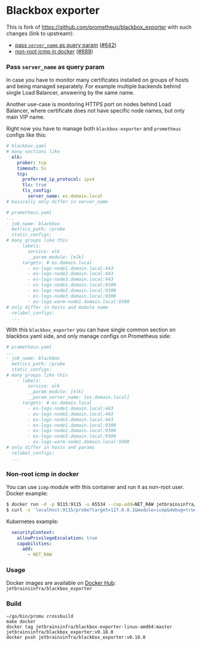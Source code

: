# Blackbox exporter
This is fork of https://github.com/prometheus/blackbox_exporter with such changes (link to upstream):
 - [pass `server_name` as query param](#pass-server_name-as-query-param) ([#642](https://github.com/prometheus/blackbox_exporter/issues/624))
 - [non-root icmp in docker](#non-root-icmp-in-docker) ([#689](https://github.com/prometheus/blackbox_exporter/issues/689))

### Pass `server_name` as query param
In case you have to monitor many certificates installed on groups of hosts and being managed separately.
 For example multiple backends behind single Load Balancer, answering by the same name.
 
 Another use-case is monitoring HTTPS port on nodes behind Load Balancer, where certificate does not have specific node names, but only main VIP name.
 
 Right now you have to manage both `blackbox-exporter` and `prometheus` configs like this:
 
 ```yaml
# blackbox.yaml
# many sections like
   elk:
     prober: tcp
     timeout: 5s
     tcp:
       preferred_ip_protocol: ipv4
       tls: true
       tls_config:
         server_name: es.domain.local
# basically only differ in server_name
```
 
 ```yaml
# prometheus.yaml
 ...
 - job_name: blackbox
   metrics_path: /probe
   static_configs:
 # many groups like this
     - labels:
         service: elk
         __param_module: [elk]
       targets: # es.domain.local
         - es-logs-node1.domain.local:443
         - es-logs-node2.domain.local:443
         - es-logs-node3.domain.local:443
         - es-logs-node1.domain.local:9300
         - es-logs-node2.domain.local:9300
         - es-logs-node3.domain.local:9300
         - es-logs-warm-node1.domain.local:9300
 # only differ in hosts and module name
   relabel_configs:
   ...
 ```

With this `blackbox_exporter` you can have single common section on blackbox.yaml side, and only manage configs on Prometheus side: 

 ```yaml
# prometheus.yaml
 ...
 - job_name: blackbox
   metrics_path: /probe
   static_configs:
 # many groups like this
     - labels:
         service: elk
         __param_module: [elk]
         __param_server_name: [es.domain.local]
       targets: # es.domain.local
         - es-logs-node1.domain.local:443
         - es-logs-node2.domain.local:443
         - es-logs-node3.domain.local:443
         - es-logs-node1.domain.local:9300
         - es-logs-node2.domain.local:9300
         - es-logs-node3.domain.local:9300
         - es-logs-warm-node1.domain.local:9300
 # only differ in hosts and params
   relabel_configs:
   ...
 ```

### Non-root icmp in docker
You can use `icmp` module with this container and run it as non-root user.  
Docker example:
```bash
$ docker run -d -p 9115:9115 -u 65534 --cap-add=NET_RAW jetbrainsinfra/blackbox_exporter:v0.18.0
$ curl -s 'localhost:9115/probe?target=127.0.0.1&module=icmp&debug=true'
```
Kubernetes example:
```yaml
  securityContext:
    allowPrivilegeEscalation: true
    capabilities:
      add:
        - NET_RAW
```

### Usage
Docker images are available on [Docker Hub](https://hub.docker.com/repository/docker/jetbrainsinfra/blackbox_exporter/tags?page=1):  
`jetbrainsinfra/blackbox_exporter`

### Build
```
~/go/bin/promu crossbuild
make docker
docker tag jetbrainsinfra/blackbox-exporter-linux-amd64:master jetbrainsinfra/blackbox_exporter:v0.18.0
docker push jetbrainsinfra/blackbox_exporter:v0.18.0
```
